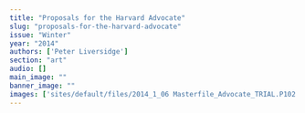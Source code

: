 ```yaml
---
title: "Proposals for the Harvard Advocate"
slug: "proposals-for-the-harvard-advocate"
issue: "Winter"
year: "2014"
authors: ['Peter Liversidge']
section: "art"
audio: []
main_image: ""
banner_image: ""
images: ['sites/default/files/2014_1_06 Masterfile_Advocate_TRIAL.P102 copy.jpg']
---
```

